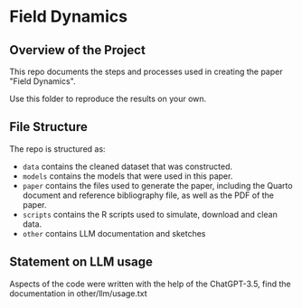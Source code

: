 # Field Dynamics

## Overview of the Project

This repo documents the steps and processes used in creating the paper "Field Dynamics". 

Use this folder to reproduce the results on your own.

 

## File Structure

The repo is structured as:
-   `data` contains the cleaned dataset that was constructed.
-   `models` contains the models that were used in this paper.
-   `paper` contains the files used to generate the paper, including the Quarto document and reference bibliography file, as well as the PDF of the paper. 
-   `scripts` contains the R scripts used to simulate, download and clean data.
-   `other` contains LLM documentation and sketches

## Statement on LLM usage

Aspects of the code were written with the help of the ChatGPT-3.5, find the documentation in other/llm/usage.txt
